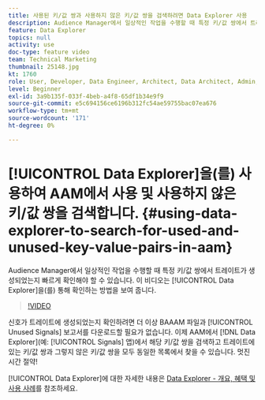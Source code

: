 ```yaml
---
title: 사용된 키/값 쌍과 사용하지 않은 키/값 쌍을 검색하려면 Data Explorer 사용
description: Audience Manager에서 일상적인 작업을 수행할 때 특정 키/값 쌍에서 트레이트가 생성되었는지 빠르게 확인해야 할 수 있습니다. 이 비디오는 Data Explorer을 확인하는 방법을 보여 줍니다.
feature: Data Explorer
topics: null
activity: use
doc-type: feature video
team: Technical Marketing
thumbnail: 25148.jpg
kt: 1760
role: User, Developer, Data Engineer, Architect, Data Architect, Admin, Leader
level: Beginner
exl-id: 3a9b135f-033f-4beb-a4f8-65df1b34e9f9
source-git-commit: e5c694156ce6196b312fc54ae59755bac07ea676
workflow-type: tm+mt
source-wordcount: '171'
ht-degree: 0%

---
```


# [!UICONTROL Data Explorer]을(를) 사용하여 AAM에서 사용 및 사용하지 않은 키/값 쌍을 검색합니다. {#using-data-explorer-to-search-for-used-and-unused-key-value-pairs-in-aam}

Audience Manager에서 일상적인 작업을 수행할 때 특정 키/값 쌍에서 트레이트가 생성되었는지 빠르게 확인해야 할 수 있습니다. 이 비디오는 [!UICONTROL Data Explorer]을(를) 통해 확인하는 방법을 보여 줍니다.

>[!VIDEO](https://video.tv.adobe.com/v/25148/?quality=12)

신호가 트레이트에 생성되었는지 확인하려면 더 이상 BAAAM 파일과 [!UICONTROL Unused Signals] 보고서를 다운로드할 필요가 없습니다. 이제 AAM에서 [!DNL Data Explorer](예: [!UICONTROL Signals] 앱)에서 해당 키/값 쌍을 검색하고 트레이트에 있는 키/값 쌍과 그렇지 않은 키/값 쌍을 모두 동일한 목록에서 찾을 수 있습니다. 멋진 시간 절약!

[!UICONTROL Data Explorer]에 대한 자세한 내용은 [Data Explorer - 개요, 혜택 및 사용 사례](https://experienceleague.adobe.com/docs/audience-manager/user-guide/features/data-explorer/data-explorer-overview.html?lang=en)를 참조하세요.
